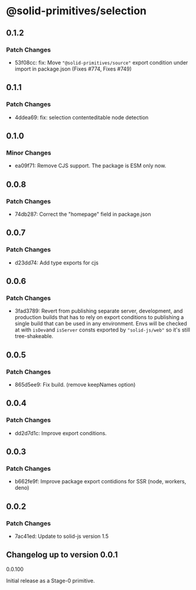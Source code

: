 # @solid-primitives/selection

## 0.1.2

### Patch Changes

- 53f08cc: fix: Move `"@solid-primitives/source"` export condition under import in package.json
  (Fixes #774, Fixes #749)

## 0.1.1

### Patch Changes

- 4ddea69: fix: selection contenteditable node detection

## 0.1.0

### Minor Changes

- ea09f71: Remove CJS support. The package is ESM only now.

## 0.0.8

### Patch Changes

- 74db287: Correct the "homepage" field in package.json

## 0.0.7

### Patch Changes

- d23dd74: Add type exports for cjs

## 0.0.6

### Patch Changes

- 3fad3789: Revert from publishing separate server, development, and production builds that has to rely on export conditions
  to publishing a single build that can be used in any environment.
  Envs will be checked at with `isDev`and `isServer` consts exported by `"solid-js/web"` so it's still tree-shakeable.

## 0.0.5

### Patch Changes

- 865d5ee9: Fix build. (remove keepNames option)

## 0.0.4

### Patch Changes

- dd2d7d1c: Improve export conditions.

## 0.0.3

### Patch Changes

- b662fe9f: Improve package export contidions for SSR (node, workers, deno)

## 0.0.2

### Patch Changes

- 7ac41ed: Update to solid-js version 1.5

## Changelog up to version 0.0.1

0.0.100

Initial release as a Stage-0 primitive.

